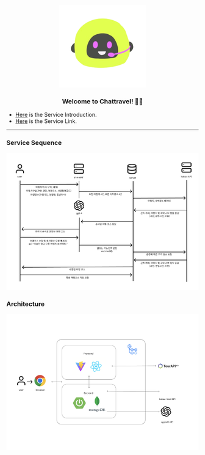 <div  align="center">
<img src="./src/assets/chet.svg"/>
<h3> Welcome to Chattravel! 👋🏻 </h3>
</div>

- [Here](https://freckle-pipe-840.notion.site/119b43be904c80af843cf1fccc01761b) is the Service Introduction.
- [Here](www.chattravel.pro) is the Service Link.

---

<h3> Service Sequence</h3>
<img src="./src/assets/service_flow.png">
<h3> Architecture </h3>
<img src="./src/assets/service_architecture.png">
